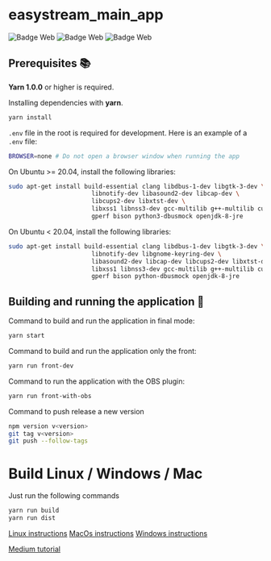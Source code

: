# easystream_main_app

![Badge Web](https://img.shields.io/badge/Stack-Electron-cyan?logo=electron)
![Badge Web](https://img.shields.io/badge/Web-React-blue?logo=react)
![Badge Web](https://img.shields.io/badge/Back-Node-green?logo=node.js)

## Prerequisites :books:

**Yarn 1.0.0** or higher is required.

Installing dependencies with **yarn**.
```bash
yarn install
```

`.env` file in the root is required for development.
Here is an example of a `.env` file:
```bash
BROWSER=none # Do not open a browser window when running the app
```

On Ubuntu >= 20.04, install the following libraries:
```bash
sudo apt-get install build-essential clang libdbus-1-dev libgtk-3-dev \
                       libnotify-dev libasound2-dev libcap-dev \
                       libcups2-dev libxtst-dev \
                       libxss1 libnss3-dev gcc-multilib g++-multilib curl \
                       gperf bison python3-dbusmock openjdk-8-jre
```

On Ubuntu < 20.04, install the following libraries:
```bash
sudo apt-get install build-essential clang libdbus-1-dev libgtk-3-dev \
                       libnotify-dev libgnome-keyring-dev \
                       libasound2-dev libcap-dev libcups2-dev libxtst-dev \
                       libxss1 libnss3-dev gcc-multilib g++-multilib curl \
                       gperf bison python-dbusmock openjdk-8-jre
```

## Building and running the application :rocket:

Command to build and run the application in final mode:
```bash
yarn start
```

Command to build and run the application only the front:
```bash
yarn run front-dev
```

Command to run the application with the OBS plugin:
```bash
yarn run front-with-obs
```

Command to push release a new version
```bash
npm version v<version>
git tag v<version>
git push --follow-tags
```

# Build Linux / Windows / Mac

Just run the following commands
```bash
yarn run build
yarn run dist
```

[Linux instructions](https://www.electronjs.org/fr/docs/latest/development/build-instructions-linux)
[MacOs instructions](https://www.electronjs.org/fr/docs/latest/development/build-instructions-macos)
[Windows instructions](https://www.electronjs.org/fr/docs/latest/development/build-instructions-windows)

[Medium tutorial](https://medium.com/@kitze/%EF%B8%8F-from-react-to-an-electron-app-ready-for-production-a0468ecb1da3)
